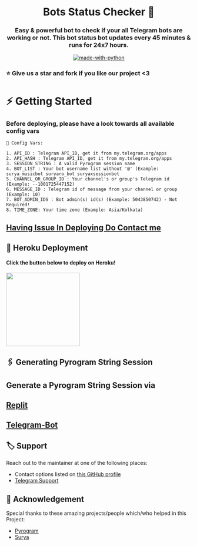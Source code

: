 <h1 align= center>Bots Status Checker 🤖</h1>
<h3 align = center>Easy & powerful bot to check if your all Telegram bots are working or not. This bot status bot updates every 45 minutes & runs for 24x7 hours.</h3>
<p align="center">
<a href="https://python.org"><img src="http://forthebadge.com/images/badges/made-with-python.svg" alt="made-with-python"></a>

### ⭐ Give us a star and fork if you like our project <3

# ⚡️ Getting Started

### Before deploying, please have a look towards all available config vars

```console
📝 Config Vars:

1. API_ID : Telegram API_ID, get it from my.telegram.org/apps
2. API_HASH : Telegram API_ID, get it from my.telegram.org/apps
3. SESSION_STRING : A valid Pyrogram session name
4. BOT_LIST : Your bot username list without '@' (Example: surya_musicbot suryaro_bot suryaxsessionbot
5. CHANNEL_OR_GROUP_ID : Your channel's or group's Telegram id (Example: --1001725447152)
6. MESSAGE_ID : Telegram id of message from your channel or group (Example: 10)
7. BOT_ADMIN_IDS : Bot admin(s) id(s) (Example: 5043850742) - Not Required!
8. TIME_ZONE: Your time zone (Example: Asia/Kolkata)
```

## [Having Issue In Deploying Do Contact me](https://t.me/SuryaModOwner)
 
## 🚀 Heroku Deployment

<h4>Click the button below to deploy on Heroku!</h4>    
<a href="https://heroku.com/deploy?template=https://github.com/SuryaModsYT/Bot-Status-Checker"><img src="https://img.shields.io/badge/Deploy%20To%20Heroku-blueviolet?style=for-the-badge&logo=heroku" width="200""/></a>

## 🖇 Generating Pyrogram String Session

## Generate a Pyrogram String Session via
## [Replit](https://replit.com/@SuryaModsYT/SURYA-MUSIC-SESSION-GENRATOR)

## [Telegram-Bot](https://t.me/SuryaxSessionBot)

## 🏷 Support

Reach out to the maintainer at one of the following places:

- Contact options listed on [this GitHub profile](https://github.com/SuryaModsYT)
- [Telegram Support](https://t.me/SuryaBotsSupport)

## 📑 Acknowledgement

Special thanks to these amazing projects/people which/who helped in this Project:

- [Pyrogram](https://github.com/pyrogram/pyrogram)
- [Surya](https://github.com/SuryaModsYT)
